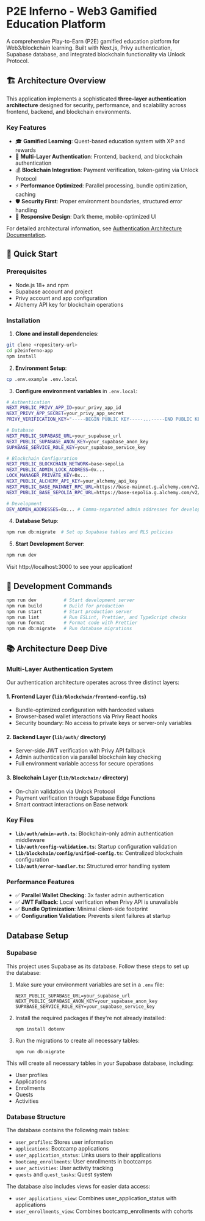 # P2E Inferno - Web3 Gamified Education Platform

A comprehensive Play-to-Earn (P2E) gamified education platform for Web3/blockchain learning. Built with Next.js, Privy authentication, Supabase database, and integrated blockchain functionality via Unlock Protocol.

## 🏗️ Architecture Overview

This application implements a sophisticated **three-layer authentication architecture** designed for security, performance, and scalability across frontend, backend, and blockchain environments.

### Key Features

- 🎓 **Gamified Learning**: Quest-based education system with XP and rewards
- 🔐 **Multi-Layer Authentication**: Frontend, backend, and blockchain authentication
- 💰 **Blockchain Integration**: Payment verification, token-gating via Unlock Protocol  
- ⚡ **Performance Optimized**: Parallel processing, bundle optimization, caching
- 🛡️ **Security First**: Proper environment boundaries, structured error handling
- 📱 **Responsive Design**: Dark theme, mobile-optimized UI

For detailed architectural information, see [Authentication Architecture Documentation](./docs/AUTHENTICATION_ARCHITECTURE.md).

## 🚀 Quick Start

### Prerequisites

- Node.js 18+ and npm
- Supabase account and project
- Privy account and app configuration
- Alchemy API key for blockchain operations

### Installation

1. **Clone and install dependencies**:
```bash
git clone <repository-url>
cd p2einferno-app
npm install
```

2. **Environment Setup**:
```bash
cp .env.example .env.local
```

3. **Configure environment variables** in `.env.local`:

```bash
# Authentication
NEXT_PUBLIC_PRIVY_APP_ID=your_privy_app_id
NEXT_PRIVY_APP_SECRET=your_privy_app_secret
PRIVY_VERIFICATION_KEY="-----BEGIN PUBLIC KEY-----...-----END PUBLIC KEY-----"

# Database
NEXT_PUBLIC_SUPABASE_URL=your_supabase_url
NEXT_PUBLIC_SUPABASE_ANON_KEY=your_supabase_anon_key
SUPABASE_SERVICE_ROLE_KEY=your_supabase_service_key

# Blockchain Configuration
NEXT_PUBLIC_BLOCKCHAIN_NETWORK=base-sepolia
NEXT_PUBLIC_ADMIN_LOCK_ADDRESS=0x...
LOCK_MANAGER_PRIVATE_KEY=0x...
NEXT_PUBLIC_ALCHEMY_API_KEY=your_alchemy_api_key
NEXT_PUBLIC_BASE_MAINNET_RPC_URL=https://base-mainnet.g.alchemy.com/v2/
NEXT_PUBLIC_BASE_SEPOLIA_RPC_URL=https://base-sepolia.g.alchemy.com/v2/

# Development
DEV_ADMIN_ADDRESSES=0x... # Comma-separated admin addresses for development
```

4. **Database Setup**:
```bash
npm run db:migrate  # Set up Supabase tables and RLS policies
```

5. **Start Development Server**:
```bash
npm run dev
```

Visit http://localhost:3000 to see your application!

## 🎯 Development Commands

```bash
npm run dev          # Start development server
npm run build        # Build for production  
npm run start        # Start production server
npm run lint         # Run ESLint, Prettier, and TypeScript checks
npm run format       # Format code with Prettier
npm run db:migrate   # Run database migrations
```

## 📚 Architecture Deep Dive

### Multi-Layer Authentication System

Our authentication architecture operates across three distinct layers:

#### 1. **Frontend Layer** (`lib/blockchain/frontend-config.ts`)
- Bundle-optimized configuration with hardcoded values
- Browser-based wallet interactions via Privy React hooks  
- Security boundary: No access to private keys or server-only variables

#### 2. **Backend Layer** (`lib/auth/` directory)
- Server-side JWT verification with Privy API fallback
- Admin authentication via parallel blockchain key checking
- Full environment variable access for secure operations

#### 3. **Blockchain Layer** (`lib/blockchain/` directory)  
- On-chain validation via Unlock Protocol
- Payment verification through Supabase Edge Functions
- Smart contract interactions on Base network

### Key Files

- **`lib/auth/admin-auth.ts`**: Blockchain-only admin authentication middleware
- **`lib/auth/config-validation.ts`**: Startup configuration validation  
- **`lib/blockchain/config/unified-config.ts`**: Centralized blockchain configuration
- **`lib/auth/error-handler.ts`**: Structured error handling system

### Performance Features

- ✅ **Parallel Wallet Checking**: 3x faster admin authentication  
- ✅ **JWT Fallback**: Local verification when Privy API is unavailable
- ✅ **Bundle Optimization**: Minimal client-side footprint
- ✅ **Configuration Validation**: Prevents silent failures at startup

## Database Setup

### Supabase

This project uses Supabase as its database. Follow these steps to set up the database:

1. Make sure your environment variables are set in a `.env` file:

   ```
   NEXT_PUBLIC_SUPABASE_URL=your_supabase_url
   NEXT_PUBLIC_SUPABASE_ANON_KEY=your_supabase_anon_key
   SUPABASE_SERVICE_ROLE_KEY=your_supabase_service_key
   ```

2. Install the required packages if they're not already installed:

   ```
   npm install dotenv
   ```

3. Run the migrations to create all necessary tables:
   ```
   npm run db:migrate
   ```

This will create all necessary tables in your Supabase database, including:

- User profiles
- Applications
- Enrollments
- Quests
- Activities

### Database Structure

The database contains the following main tables:

- `user_profiles`: Stores user information
- `applications`: Bootcamp applications
- `user_application_status`: Links users to their applications
- `bootcamp_enrollments`: User enrollments in bootcamps
- `user_activities`: User activity tracking
- `quests` and `quest_tasks`: Quest system

The database also includes views for easier data access:

- `user_applications_view`: Combines user_application_status with applications
- `user_enrollments_view`: Combines bootcamp_enrollments with cohorts

